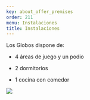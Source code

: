 ```yaml
---
key: about_offer_premises
order: 211
menu: Instalaciones
title: Instalaciones
---
```

Los Globos dispone de:
 
- 4 áreas de juego y un podio

- 2 dormitorios 

- 1 cocina con comedor

![](http://losglobos.de/img/premises.jpg)
